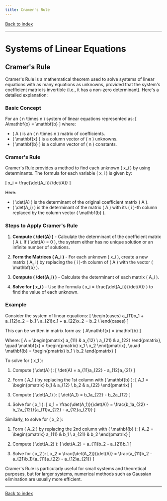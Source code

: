 ```yaml
---
title: Cramer's Rule
---
```


[Back to index](index.html)

---
# Systems of Linear Equations
## Cramer's Rule

Cramer's Rule is a mathematical theorem used to solve systems of linear equations with as many equations as unknowns, provided that the system's coefficient matrix is invertible (i.e., it has a non-zero determinant). Here's a detailed explanation:

### Basic Concept

For an \( n \times n \) system of linear equations represented as:
\[ A\mathbf{x} = \mathbf{b} \]
where:
- \( A \) is an \( n \times n \) matrix of coefficients.
- \( \mathbf{x} \) is a column vector of \( n \) unknowns.
- \( \mathbf{b} \) is a column vector of \( n \) constants.

### Cramer's Rule

Cramer's Rule provides a method to find each unknown \( x_i \) by using determinants. The formula for each variable \( x_i \) is given by:

\[ x_i = \frac{\det(A_i)}{\det(A)} \]

Here:
- \( \det(A) \) is the determinant of the original coefficient matrix \( A \).
- \( \det(A_i) \) is the determinant of the matrix \( A \) with its \( i \)-th column replaced by the column vector \( \mathbf{b} \).

### Steps to Apply Cramer's Rule

1. **Compute \( \det(A) \)** - Calculate the determinant of the coefficient matrix \( A \). If \( \det(A) = 0 \), the system either has no unique solution or an infinite number of solutions.

2. **Form the Matrices \( A_i \)** - For each unknown \( x_i \), create a new matrix \( A_i \) by replacing the \( i \)-th column of \( A \) with the vector \( \mathbf{b} \).

3. **Compute \( \det(A_i) \)** - Calculate the determinant of each matrix \( A_i \).

4. **Solve for \( x_i \)** - Use the formula \( x_i = \frac{\det(A_i)}{\det(A)} \) to find the value of each unknown.

### Example

Consider the system of linear equations:
\[
\begin{cases}
a_{11}x_1 + a_{12}x_2 = b_1 \\
a_{21}x_1 + a_{22}x_2 = b_2 \\
\end{cases}
\]

This can be written in matrix form as:
\[ A\mathbf{x} = \mathbf{b} \]

Where:
\[ A = \begin{pmatrix}
a_{11} & a_{12} \\
a_{21} & a_{22}
\end{pmatrix}, \quad \mathbf{x} = \begin{pmatrix}
x_1 \\
x_2
\end{pmatrix}, \quad \mathbf{b} = \begin{pmatrix}
b_1 \\
b_2
\end{pmatrix} \]

To solve for \( x_1 \):
1. Compute \( \det(A) \):
\[ \det(A) = a_{11}a_{22} - a_{12}a_{21} \]

2. Form \( A_1 \) by replacing the 1st column with \( \mathbf{b} \):
\[ A_1 = \begin{pmatrix}
b_1 & a_{12} \\
b_2 & a_{22}
\end{pmatrix} \]

3. Compute \( \det(A_1) \):
\[ \det(A_1) = b_1a_{22} - b_2a_{12} \]

4. Solve for \( x_1 \):
\[ x_1 = \frac{\det(A_1)}{\det(A)} = \frac{b_1a_{22} - b_2a_{12}}{a_{11}a_{22} - a_{12}a_{21}} \]

Similarly, to solve for \( x_2 \):
1. Form \( A_2 \) by replacing the 2nd column with \( \mathbf{b} \):
\[ A_2 = \begin{pmatrix}
a_{11} & b_1 \\
a_{21} & b_2
\end{pmatrix} \]

2. Compute \( \det(A_2) \):
\[ \det(A_2) = a_{11}b_2 - a_{21}b_1 \]

3. Solve for \( x_2 \):
\[ x_2 = \frac{\det(A_2)}{\det(A)} = \frac{a_{11}b_2 - a_{21}b_1}{a_{11}a_{22} - a_{12}a_{21}} \]

Cramer's Rule is particularly useful for small systems and theoretical purposes, but for larger systems, numerical methods such as Gaussian elimination are usually more efficient.

---
[Back to index](index.html)
